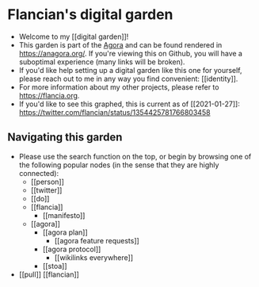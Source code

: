 # Flancian's digital garden

- Welcome to my [[digital garden]]!
- This garden is part of the [Agora](https://anagora.org/node/agora) and can be found rendered in https://anagora.org/. If you're viewing this on Github, you will have a suboptimal experience (many links will be broken).
- If you'd like help setting up a digital garden like this one for yourself, please reach out to me in any way you find convenient: [[identity]].
- For more information about my other projects, please refer to https://flancia.org.
- If you'd like to see this graphed, this is current as of [[2021-01-27]]: https://twitter.com/flancian/status/1354425781766803458

## Navigating this garden

- Please use the search function on the top, or begin by browsing one of the following popular nodes (in the sense that they are highly connected):
  - [[person]]
  - [[twitter]]
  - [[do]]
  - [[flancia]]
    - [[manifesto]]
  - [[agora]]
    - [[agora plan]]
      - [[agora feature requests]]
    - [[agora protocol]]
      - [[wikilinks everywhere]]
    - [[stoa]]
- [[pull]] [[flancian]]

